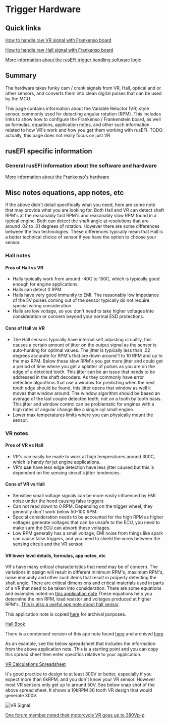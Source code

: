 # Trigger Hardware

## Quick links

[How to handle raw VR signal with Frankenso board](Frankenso-VR-Input)

[How to handle raw Hall signal with Frankenso board](Frankenso-Hall-Input)

[More information about the rusEFI trigger handling software logic](Trigger)

## Summary

The hardware takes funky cam / crank signals from VR, Hall, optical and or other sensors, and converts them into clean digital pulses that can be used by the MCU.

This page contains information about the Variable Reluctor (VR) style sensor, commonly used for detecting angular rotation (RPM). This includes links to show how to configure the Frankenso / Frankenstein board, as well as formulas, equations, application notes, and other such information related to how VR's work and how you get them working with rusEFI. TODO: actually, this page does not really focus on just VR

## rusEFI specific information

### General rusEFI information about the software and hardware

[More information about the Frankenso's hardware](Hardware-Frankenso)

## Misc notes equations, app notes, etc

If the above didn't detail specifically what you need, here are some note that may provide what you are looking for. Both Hall and VR can detect shaft RPM's at the reasonably fast RPM's and reasonably slow RPM found in a typical engine. Both can detect the shaft angle at resolutions that are around .02 to .01 degrees of rotation. However there are some differences between the two technologies. These differences typically mean that Hall is a better technical choice of sensor if you have the option to choose your sensor.

### Hall notes

#### Pros of Hall vs VR

* Halls typically work from around -40C to 150C, which is typically good enough for engine applications.
* Halls can detect 0 RPM
* Halls have very good immunity to EMI. The reasonably low impedance of the 5V pulses coming out of the sensor typically do not require special wiring consideration.
* Halls are low voltage, so you don't need to take higher voltages into consideration or concern beyond your normal ESD protections.

#### Cons of Hall vs VR

* The Hall sensors typically have internal self adjusting circuitry, this causes a certain amount of jitter on the output signal as the sensor is auto-hunting for optimal values. The jitter is typically less than .02 degrees accurate for RPM's that are down around 1 to 10 RPM and up to the max RPM. Below these slow RPM's you get more jitter and could get a period of time where you get a splatter of pulses as you are on the edge of a detected tooth. This jitter can be an issue that needs to be addressed in the shaft decoders. As they commonly have error detection algorithms that use a window for predicting when the next tooth edge should be found, this jitter opens that window as well it moves that window around. The window algorithm should be based an average of the last couple detected teeth, not on a tooth by tooth basis. This jitter and window control can be problematic for engines with a high rates of angular change like a single cyl small engine.
* Lower max temperatures limits where you can physically mount the sensor.

### VR notes

#### Pros of VR vs Hall

* VR's can easily be made to work at high temperatures around 300C, which is handy for jet engine applications.
* VR's **can** have less edge detection have less jitter caused but this is dependent on the sensing circuit's jitter tendencies.

#### Cons of VR vs Hall

* Sensitive small voltage signals can be more easily influenced by EMI noise under the hood causing false triggers
* Can not read down to 0 RPM. Depending on the trigger wheel, they generally don't work below 50-100 RPM.
* Special consideration needs to be accounted for the high RPM as higher voltages generate voltages that can be unsafe to the ECU, you need to make sure the ECU can absorb these voltages.
* Low RPM generally has a small voltage, EMI noise from things like spark can cause false triggers, and you need to shield the wires between the sensing circuit and the VR sensor.

#### VR lower level details, formulas, app notes, etc

VR's have many critical characteristics that need may be of concern. The variations in design will result in different minimum RPM's, maximum RPM's, noise immunity and other such items that result in properly detecting the shaft angle. There are critical dimensions and critical materials used in parts of a VR that need to be taken into consideration. There are some equations and examples noted on [this application note](http://sensing.honeywell.com/vrs-app-note-005934-2-en-final-26jun12.pdf) These equations help you determine the min RPM, load resistor and voltages produced at higher RPM's. [This is also a useful app note about hall sensor](https://sensing.honeywell.com/hallbook.pdf).

This application note is copied [here](PDFs/VRS_App_Note_005934-2-EN_Final_26Jun12.pdf) for archival purposes.

[Hall Book](PDFs/Hallbook.pdf)

There is a condensed version of this app note found [here](http://sensing.honeywell.com/index.php?ci_id=51555) and archived [here](PDFs/VRS_output_voltage_calculations.pdf)

As an example, see the below spreadsheet that includes the information from the above application note. This is a starting point and you can copy this spread sheet then enter specifics relative to your application.

[VR Calculations Spreadsheet](https://docs.google.com/spreadsheets/d/1zjY_75mM5rDzKeJ_xcjCDBJ1z_Nbhw614xTaEh1eNq0/edit#gid=1410395179)

It's good practice to design to at least 300V or better, especially if you expect more than 6kRPM, and you don't know your VR sensor. However most VR sensors only get up to around 50V. See below snap shot of the above spread sheet. It shows a 10kRPM 36 tooth VR design that would generate 300V.

![VR Signal](Images/300V_VR_Signal.png)

[One forum member noted their motorcycle VR goes up to 380Vp-p](https://rusefi.com/forum/viewtopic.php?p=13981#p13981).
